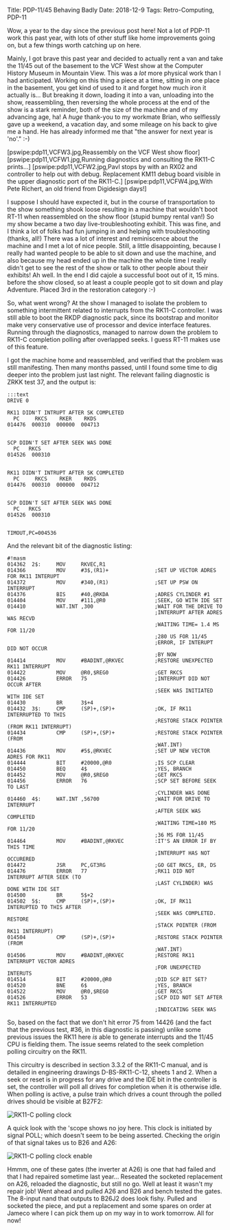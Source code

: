 Title: PDP-11/45 Behaving Badly
Date: 2018-12-9
Tags: Retro-Computing, PDP-11

Wow, a year to the day since the previous post here!  Not a lot of PDP-11 work this past year, with lots of
other stuff like home improvements going on, but a few things worth catching up on here.

Mainly, I got brave this past year and decided to actually rent a van and take the 11/45 out of the basement
to the VCF West show at the Computer History Museum in Mountain View.  This was a *lot* more physical work
than I had anticipated.  Working on this thing a piece at a time, sitting in one place in the basement, you
get kind of used to it and forget how much iron it actually is...  But breaking it down, loading it into a
van, unloading into the show, reassembling, then reversing the whole process at the end of the show is a stark
reminder, both of the size of the machine and of my advancing age, ha!  A _huge_ thank-you to my workmate
Brian, who selflessly gave up a weekend, a vacation day, and some mileage on his back to give me
a hand.  He has already informed me that "the answer for next year is 'no'." :-)

[pswipe:pdp11,VCFW3.jpg,Reassembly on the VCF West show floor]
[pswipe:pdp11,VCFW1.jpg,Running diagnostics and consulting the RK11-C prints...]
[pswipe:pdp11,VCFW2.jpg,Pavl stops by with an RX02 and controller to help out with debug.  Replacement KM11 debug board visible in the upper diagnostic port of the RK11-C.]
[pswipe:pdp11,VCFW4.jpg,With Pete Richert, an old friend from Digidesign days!]

I suppose I should have expected it, but in the course of transportation to the show something shook loose resulting in a machine that wouldn't boot RT-11 when reassembled on the show floor (stupid bumpy rental
van!)  So my show became a two day live-troubleshooting exhibit.  This was fine, and I think a lot of
folks had fun jumping in and helping with troubleshooting (thanks, all!)  There was a lot of interest and
reminiscence about the machine and I met a lot of nice people.  Still, a little disappointing, because I
really had wanted people to be able to sit down and use the machine, and also because my head ended up in the
machine the whole time I really didn't get to see the rest of the show or talk to other people about their
exhibits!  Ah well.  In the end I did cajole a successful boot out of it, 15 mins. before the show closed, so
at least a couple people got to sit down and play Adventure.  Placed 3rd in the restoration category :-)

So, what went wrong?  At the show I managed to isolate the problem to something intermittent related to
interrupts from the RK11-C controller.  I was still able to boot the RKDP diagnostic pack, since its
bootstrap and monitor make very conservative use of processor and device interface features.  Running through
the diagnostics, managed to narrow down the problem to RK11-C completion polling after overlapped seeks.  I
guess RT-11 makes use of this feature.

I got the machine home and reassembled, and verified that the problem was still manifesting.  Then many months
passed, until I found some time to dig deeper into the problem just last night.  The relevant failing
diagnostic is ZRKK test 37, and the output is:

    :::text
    DRIVE 0

    RK11 DIDN'T INTRUPT AFTER SK COMPLETED
      PC     RKCS    RKER    RKDS
    014476  000310  000000  004713


    SCP DIDN'T SET AFTER SEEK WAS DONE
      PC   RKCS
    014526  000310


    RK11 DIDN'T INTRUPT AFTER SK COMPLETED
      PC     RKCS    RKER    RKDS
    014476  000310  000000  004712


    SCP DIDN'T SET AFTER SEEK WAS DONE
      PC   RKCS
    014526  000310


    TIMOUT,PC=004536

And the relevant bit of the diagnostic listing:

    #!masm
    014362  2$:     MOV     RKVEC,R1
    014366          MOV     #3$,(R1)+               ;SET UP VECTOR ADRES FOR RK11 INTERUPT
    014372          MOV     #340,(R1)               ;SET UP PSW ON INTERRUPT
    014376          BIS     #40,@RKDA               ;ADRES CYLINDER #1
    014404          MOV     #111,@R0                ;SEEK, GO WITH IDE SET
    014410          WAT.INT ,300                    ;WAIT FOR THE DRIVE TO
                                                    ;INTERRUPT AFTER ADRES WAS RECVD
                                                    ;WAITING TIME= 1.4 MS FOR 11/20
                                                    ;280 US FOR 11/45
                                                    ;ERROR, IF INTERUPT DID NOT OCCUR
                                                    ;BY NOW
    014414          MOV     #BADINT,@RKVEC          ;RESTORE UNEXPECTED RK11 INTERRUPT
    014422          MOV     @R0,$REG0               ;GET RKCS
    014426          ERROR   75                      ;INTERRUPT DID NOT OCCUR AFTER
                                                    ;SEEK WAS INITIATED WITH IDE SET
    014430          BR      3$+4
    014432  3$:     CMP     (SP)+,(SP)+             ;OK, IF RK11 INTERRUPTED TO THIS
                                                    ;RESTORE STACK POINTER (FROM RK11 INTERRUPT)
    014434          CMP     (SP)+,(SP)+             ;RESTORE STACK POINTER (FROM
                                                    ;WAT.INT)
    014436          MOV     #5$,@RKVEC              ;SET UP NEW VECTOR ADRES FOR RK11
    014444          BIT     #20000,@R0              ;IS SCP CLEAR
    014450          BEQ     4$                      ;YES, BRANCH
    014452          MOV     @R0,$REG0               ;GET RKCS
    014456          ERROR   76                      ;SCP SET BEFORE SEEK TO LAST
                                                    ;CYLINDER WAS DONE
    014460  4$:     WAT.INT ,56700                  ;WAIT FOR DRIVE TO INTERRUPT
                                                    ;AFTER SEEK WAS COMPLETED
                                                    ;WAITING TIME=180 MS FOR 11/20
                                                    ;36 MS FOR 11/45
    014464          MOV     #BADINT,@RKVEC          :IT'S AN ERROR IF BY THIS TIME
                                                    ;INTERRUPT HAS NOT OCCURERED
    014472          JSR     PC,GT3RG                ;GO GET RKCS, ER, DS
    014476          ERROR   77                      ;RK11 DID NOT INTERRUPT AFTER SEEK (TO
                                                    ;LAST CYLINDER) WAS DONE WITH IDE SET
    014500          BR      5$+2
    014502  5$:     CMP     (SP)+,(SP)+             ;OK, IF RK11 INTERUPTED TO THIS AFTER
                                                    ;SEEK WAS COMPLETED. RESTORE
                                                    ;STACK POINTER (FROM RK11 INTERRUPT)
    014504          CMP     (SP)+,(SP)+             ;RESTORE STACK POINTER (FROM
                                                    ;WAT.INT)
    014506          MOV     #BADINT,@RKVEC          ;RESTORE RK11 INTERRUPT VECTOR ADRES
                                                    ;FOR UNEXPECTED INTERUTS
    014514          BIT     #20000,@R0              ;DID SCP BIT SET?
    014520          BNE     6$                      ;YES, BRANCH
    014522          MOV     @R0,$REG0               ;GET RKCS
    014526          ERROR   53                      ;SCP DID NOT SET AFTER RK11 INTERRUPTED
                                                    ;INDICATING SEEK WAS

So, based on the fact that we don't hit error 75 from 14426 (and the fact that the previous test, #36, in
this diagnostic is passing) unlike some previous issues the RK11 here *is* able to generate interrupts and the
11/45 CPU is fielding them.  The issue seems related to the seek completion polling circuitry on the RK11.

This circuitry is described in section 3.3.2 of the RK11-C manual, and is detailed in engineering drawings
D-BS-RK11-C-12, sheets 1 and 2.  When a seek or reset is in progress for any drive and the IDE bit in the
controller is set, the controller will poll all drives for completion when it is otherwise idle.  When
polling is active, a pulse train which drives a count through the polled drives should be visible at B27F2:

<img style="display:block; margin-left:auto; margin-right:auto" src="/images/pdp11/poll-counter.png" title="RK11-C polling clock"/>

A quick look with the 'scope shows no joy here.  This clock is initiated by signal POLL; which doesn't seem to
be being asserted.  Checking the origin of that signal takes us to B26 and A26:

<img style="display:block; margin-left:auto; margin-right:auto" src="/images/pdp11/poll-enable.png" title="RK11-C polling clock enable"/>

Hmmm, one of these gates (the inverter at A26) is one that had failed and that I had repaired sometime last
year...  Reseated the socketed replacement on A26, reloaded the diagnostic, but still no go.  Well at least
it wasn't my repair job!  Went ahead and pulled A26 and B26 and bench tested the gates.  The 8-input nand
that outputs to B26J2 does look fishy.  Pulled and socketed the piece, and put a replacement and some spares
on order at Jameco where I can pick them up on my way in to work tomorrow.  All for now!

